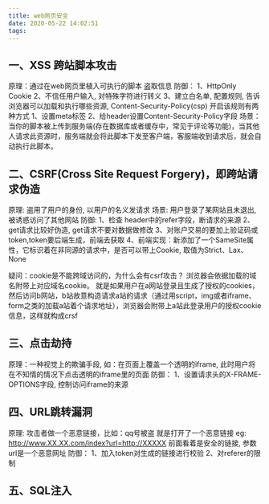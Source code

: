 ```yaml
---
title: web网页安全
date: 2020-05-22 14:02:51
tags:
---
```


## 一、XSS 跨站脚本攻击
原理：通过在web网页里植入可执行的脚本 盗取信息
防御： 
    1、HttpOnly Cookie
    2、不信任用户输入, 对特殊字符进行转义
    3、建立白名单, 配置规则, 告诉浏览器可以加载和执行哪些资源, Content-Security-Policy(csp)
    开启该规则有两种方式
        1、设置meta标签<meta http-equiv="Content-Security-Policy" content="script-src 'self'; object-src 'none'; style-src cdn.example.org third-party.org; child-src https:">
        2、给header设置Content-Security-Policy字段
场景：当你的脚本被上传到服务端(存在数据库或者缓存中，常见于评论等功能)，当其他人请求此资源时，服务端就会将此脚本下发至客户端，客服端收到请求后，就会自动执行此脚本。

## 二、CSRF(Cross Site Request Forgery)，即跨站请求伪造
原理: 盗用了用户的身份, 以用户的名义发请求
场景: 用户登录了某网站且未退出, 被诱惑访问了其他网站
防御: 
    1、检查 header中的refer字段，断请求的来源
    2、get请求比较好伪造, get请求不要对数据做修改
    3、对账户交易的要加上验证码或token,token要后端生成，前端去获取
    4、前端实现：新添加了一个SameSite属性，它标识着在非同源的请求中，是否可以带上Cookie, 取值为Strict、Lax、None

疑问：cookie是不能跨域访问的，为什么会有csrf攻击？
浏览器会依据加载的域名附带上对应域名cookie。
就是如果用户在a网站登录且生成了授权的cookies，然后访问b网站，b站故意构造请求a站的请求（通过用script，img或者iframe、form之类的加载a站着个请求地址），浏览器会附带上a站此登录用户的授权cookie信息，这样就构成crsf

## 三、点击劫持
原理：一种视觉上的欺骗手段, 如：在页面上覆盖一个透明的iframe, 此时用户将在不知情的情况下点击透明的iframe里的页面
防御：
    1、设置请求头的X-FRAME-OPTIONS字段, 控制访问iframe的来源

## 四、URL跳转漏洞
原理: 攻击者做一个恶意链接，比如：qq号被盗 就是打开了一个恶意链接
eg: http://www.XX.XX.com/index?url=http://XXXXX
前面看着是安全的链接, 参数url是一个恶意网址
防御：
    1、加入token对生成的链接进行校验
    2、对referer的限制

## 五、SQL注入


